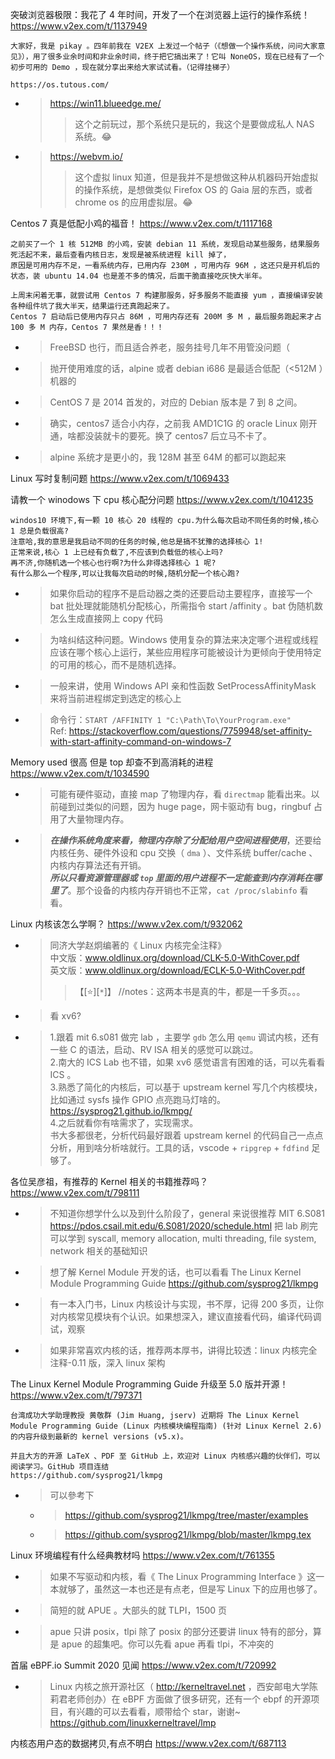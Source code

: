
突破浏览器极限：我花了 4 年时间，开发了一个在浏览器上运行的操作系统！ https://www.v2ex.com/t/1137949
```console
大家好，我是 pikay 。四年前我在 V2EX 上发过一个帖子（《想做一个操作系统，问问大家意见》），用了很多业余时间和非业余时间，终于把它搞出来了！它叫 NoneOS，现在已经有了一个初步可用的 Demo ，现在就分享出来给大家试试看。（记得挂梯子）

https://os.tutous.com/
```
- > https://win11.blueedge.me/
  >> 这个之前玩过，那个系统只是玩的，我这个是要做成私人 NAS 系统。😂
- > https://webvm.io/
  >> 这个虚拟 linux 知道，但是我并不是想做这种从机器码开始虚拟的操作系统，是想做类似 Firefox OS 的 Gaia 层的东西，或者 chrome os 的应用虚拟层。😂

Centos 7 真是低配小鸡的福音！ https://www.v2ex.com/t/1117168
```console
之前买了一个 1 核 512MB 的小鸡，安装 debian 11 系统，发现启动某些服务，结果服务死活起不来，最后查看内核日志，发现是被系统进程 kill 掉了，
原因是可用内存不足，一看系统内存，已用内存 230M ，可用内存 96M ，这还只是开机后的状态，装 ubuntu 14.04 也是差不多的情况，后面干脆直接吃灰快大半年。

上周末闲着无事，就尝试用 Centos 7 构建那服务，好多服务不能直接 yum ，直接编译安装各种组件坑了我大半天，结果运行还真跑起来了。
Centos 7 启动后已使用内存只占 86M ，可用内存还有 200M 多 M ，最后服务跑起来才占 100 多 M 内存，Centos 7 果然是香！！！
```
- > FreeBSD 也行，而且适合养老，服务挂号几年不用管没问题（
- > 抛开使用难度的话，alpine 或者 debian i686 是最适合低配（<512M ）机器的
- > CentOS 7 是 2014 首发的，对应的 Debian 版本是 7 到 8 之间。
- > 确实，centos7 适合小内存，之前我 AMD1C1G 的 oracle Linux 刚开通，啥都没装就卡的要死。换了 centos7 后立马不卡了。
- > alpine 系统才是更小的，我 128M 甚至 64M 的都可以跑起来

Linux 写时复制问题 https://www.v2ex.com/t/1069433

请教一个 winodows 下 cpu 核心配分问题 https://www.v2ex.com/t/1041235
```console
windos10 环境下,有一颗 10 核心 20 线程的 cpu.为什么每次启动不同任务的时候,核心 1 总是负载很高?
注意哈,我的意思是我启动不同的任务的时候,他总是搞不犹豫的选择核心 1!
正常来说,核心 1 上已经有负载了,不应该到负载低的核心上吗?
再不济,你随机选一个核心也行啊?为什么非得选择核心 1 呢?
有什么那么一个程序,可以让我每次启动的时候,随机分配一个核心跑?
```
- > 如果你启动的程序不是启动器之类的还要启动主要程序，直接写一个 bat 批处理就能随机分配核心，所需指令 start /affinity 。bat 伪随机数怎么生成直接网上 copy 代码
- > 为啥纠结这种问题。Windows 使用复杂的算法来决定哪个进程或线程应该在哪个核心上运行，某些应用程序可能被设计为更倾向于使用特定的可用的核心，而不是随机选择。
- > 一般来讲，使用 Windows API 亲和性函数 SetProcessAffinityMask 来将当前进程绑定到选定的核心上
- > 命令行：`START /AFFINITY 1 "C:\Path\To\YourProgram.exe"` <br> Ref: https://stackoverflow.com/questions/7759948/set-affinity-with-start-affinity-command-on-windows-7

Memory used 很高 但是 top 却查不到高消耗的进程 https://www.v2ex.com/t/1034590
- > 可能有硬件驱动，直接 map 了物理内存，看 `directmap` 能看出来。以前碰到过类似的问题，因为 huge page，网卡驱动有 bug，ringbuf 占用了大量物理内存。
- > ***在操作系统角度来看，物理内存除了分配给用户空间进程使用***，还要给内核任务、硬件外设和 cpu 交换（ `dma` ）、文件系统 buffer/cache 、内核内存算法还有开销。 <br> ***所以只看资源管理器或 `top` 里面的用户进程不一定能查到内存消耗在哪里了***。那个设备的内核内存开销也不正常，`cat /proc/slabinfo` 看看。

Linux 内核该怎么学啊？ https://www.v2ex.com/t/932062
- > 同济大学赵炯编著的《 Linux 内核完全注释》 <br> 中文版：www.oldlinux.org/download/CLK-5.0-WithCover.pdf <br> 英文版：www.oldlinux.org/download/ECLK-5.0-WithCover.pdf
  >> 【[:star:][`*`]】 //notes：这两本书是真的牛，都是一千多页。。。
- > 看 xv6?
- > 1.跟着 mit 6.s081 做完 lab ，主要学 `gdb` 怎么用 `qemu` 调试内核，还有一些 C 的语法，启动、RV ISA 相关的感觉可以跳过。 <br> 2.南大的 ICS Lab 也不错，如果 xv6 感觉语言有困难的话，可以先看看 ICS 。 <br> 3.熟悉了简化的内核后，可以基于 upstream kernel 写几个内核模块，比如通过 sysfs 操作 GPIO 点亮跑马灯啥的。 https://sysprog21.github.io/lkmpg/ <br> 4.之后就看你有啥需求了，实现需求。 <br> 书大多都很老，分析代码最好跟着 upstream kernel 的代码自己一点点分析，用到啥分析啥就行。工具的话，vscode + `ripgrep` + `fdfind` 足够了。

各位吴彦祖，有推荐的 Kernel 相关的书籍推荐吗？ https://www.v2ex.com/t/798111
- > 不知道你想学什么以及到什么阶段了，general 来说很推荐 MIT 6.S081 https://pdos.csail.mit.edu/6.S081/2020/schedule.html 把 lab 刷完可以学到 syscall, memory allocation, multi threading, file system, network 相关的基础知识
- > 想了解 Kernel Module 开发的话，也可以看看 The Linux Kernel Module Programming Guide https://github.com/sysprog21/lkmpg
- > 有一本入门书，Linux 内核设计与实现，书不厚，记得 200 多页，让你对内核常见模块有个认识。如果想深入，建议直接看代码，编译代码调试，观察
- > 如果非常喜欢内核的话，推荐两本厚书，讲得比较透：linux 内核完全注释-0.11 版，深入 linux 架构

The Linux Kernel Module Programming Guide 升级至 5.0 版并开源！ https://www.v2ex.com/t/797371
```console
台湾成功大学助理教授 黄敬群 (Jim Huang, jserv) 近期将 The Linux Kernel Module Programming Guide (Linux 内核模块编程指南) (针对 Linux Kernel 2.6) 
的内容升级到最新的 kernel versions (v5.x)。

并且大方的开源 LaTeX 、PDF 至 GitHub 上，欢迎对 Linux 内核感兴趣的伙伴们，可以阅读学习。GitHub 项目连结 
https://github.com/sysprog21/lkmpg
```
- > 可以參考下
  * > https://github.com/sysprog21/lkmpg/tree/master/examples
  * > https://github.com/sysprog21/lkmpg/blob/master/lkmpg.tex

Linux 环境编程有什么经典教材吗 https://www.v2ex.com/t/761355
- > 如果不写驱动和内核，看《 The Linux Programming Interface 》这一本就够了，虽然这一本也还是有点老，但是写 Linux 下的应用也够了。
- > 简短的就 APUE 。大部头的就 TLPI，1500 页
- > apue 只讲 posix，tlpi 除了 posix 的部分还要讲 linux 特有的部分，算是 apue 的超集吧。你可以先看 apue 再看 tlpi，不冲突的

首届 eBPF.io Summit 2020 见闻 https://www.v2ex.com/t/720992
- > Linux 内核之旅开源社区（ http://kerneltravel.net ，西安邮电大学陈莉君老师创办）在 eBPF 方面做了很多研究，还有一个 ebpf 的开源项目，有兴趣的可以去看看，顺带给个 star，谢谢~
<br> https://github.com/linuxkerneltravel/lmp

内核态用户态的数据拷贝,有点不明白 https://www.v2ex.com/t/687113
